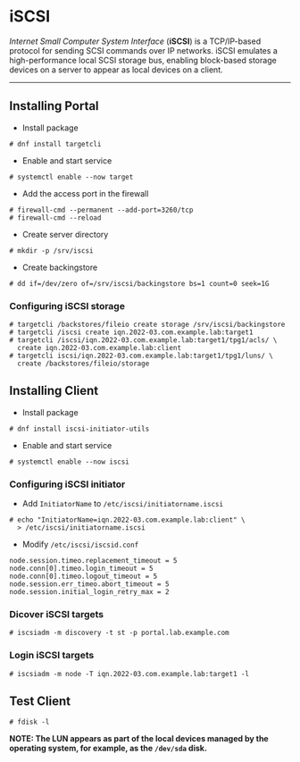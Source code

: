 # iSCSI

_Internet Small Computer System Interface_ (**iSCSI**) is a TCP/IP-based protocol for sending SCSI commands over IP networks. iSCSI emulates a high-performance local SCSI storage bus, enabling block-based storage devices on a server to appear as local devices on a client. 

---

## Installing Portal

* Install package

```
# dnf install targetcli
```

* Enable and start service

```
# systemctl enable --now target
```

* Add the access port in the firewall

```
# firewall-cmd --permanent --add-port=3260/tcp
# firewall-cmd --reload
```

* Create server directory

```
# mkdir -p /srv/iscsi
```

* Create backingstore

```
# dd if=/dev/zero of=/srv/iscsi/backingstore bs=1 count=0 seek=1G
```

### Configuring iSCSI storage

```
# targetcli /backstores/fileio create storage /srv/iscsi/backingstore
# targetcli /iscsi create iqn.2022-03.com.example.lab:target1
# targetcli /iscsi/iqn.2022-03.com.example.lab:target1/tpg1/acls/ \
  create iqn.2022-03.com.example.lab:client
# targetcli iscsi/iqn.2022-03.com.example.lab:target1/tpg1/luns/ \
  create /backstores/fileio/storage
```

## Installing Client

* Install package

```
# dnf install iscsi-initiator-utils
```

* Enable and start service

```
# systemctl enable --now iscsi
```

### Configuring iSCSI initiator

* Add `InitiatorName` to `/etc/iscsi/initiatorname.iscsi`

```
# echo "InitiatorName=iqn.2022-03.com.example.lab:client" \
  > /etc/iscsi/initiatorname.iscsi
```

* Modify `/etc/iscsi/iscsid.conf`

```
node.session.timeo.replacement_timeout = 5
node.conn[0].timeo.login_timeout = 5
node.conn[0].timeo.logout_timeout = 5
node.session.err_timeo.abort_timeout = 5
node.session.initial_login_retry_max = 2
```

### Dicover iSCSI targets

```
# iscsiadm -m discovery -t st -p portal.lab.example.com
```

### Login iSCSI targets

```
# iscsiadm -m node -T iqn.2022-03.com.example.lab:target1 -l
```

## Test Client

```
# fdisk -l
```

**NOTE: The LUN appears as part of the local devices managed by the operating system, for example, as the `/dev/sda` disk.**
